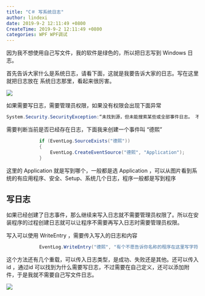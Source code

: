 ```yaml
---
title: "C＃ 写系统日志"
author: lindexi
date: 2019-9-2 12:11:49 +0800
CreateTime: 2019-9-2 12:11:49 +0800
categories: WPF WPF调试
---
```


因为我不想使用自己写文件，我的软件是绿色的，所以把日志写到 Windows 日志。

<!--more-->




<!-- csdn -->

<!-- 标签：wpf，WPF调试 -->

首先告诉大家什么是系统日志，请看下面，这就是我要告诉大家的日志。写在这里就把日志放在 系统日志那里，看起来很厉害。

![](http://image.acmx.xyz/34fdad35-5dfe-a75b-2b4b-8c5e313038e2%2F20181139593.jpg)

如果需要写日志，需要管理员权限，如果没有权限会出现下面异常

```csharp
System.Security.SecurityException:“未找到源，但未能搜索某些或全部事件日志。 不可访问的日志: Security
```

需要判断当前是否已经存在日志，下面我来创建一个事件叫 “德熙” 

```csharp
            if (EventLog.SourceExists("德熙"))
            {
                EventLog.CreateEventSource("德熙", "Application");
            }
```

这里的 Application 就是写到哪个，一般都是选 Application ，可以从图片看到系统的有应用程序、安全、Setup、系统几个日志，程序一般都是写到程序

## 写日志

如果已经创建了日志事件，那么继续来写入日志就不需要管理员权限了。所以在安装程序的过程创建日志就可以让程序不需要再写入日志时需要管理员权限。

写入可以使用 WriteEntry ，需要传入写入的日志和内容

```csharp
            EventLog.WriteEntry("德熙", "有个不愿告诉你名称的程序在这里写字符串");

```

这个方法还有几个重载，可以传入日志类型，是成功、失败还是其他。还可以传入 id ，通过id 可以找到为什么需要写日志，不过需要在自己定义，还可以添加附件，于是我就不需要自己写文件日志。

![](http://image.acmx.xyz/34fdad35-5dfe-a75b-2b4b-8c5e313038e2%2F201811310950.jpg)





